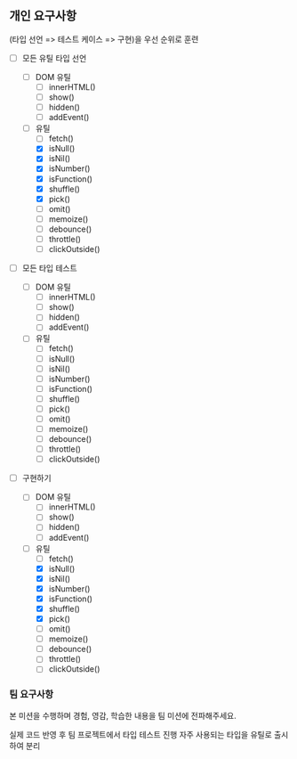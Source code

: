 ## 개인 요구사항

(타입 선언 => 테스트 케이스 => 구현)을 우선 순위로 훈련

- [ ] 모든 유틸 타입 선언

  - [ ] DOM 유틸
    - [ ] innerHTML()
    - [ ] show()
    - [ ] hidden()
    - [ ] addEvent()
  - [ ] 유틸
    - [ ] fetch()
    - [x] isNull()
    - [x] isNil()
    - [x] isNumber()
    - [x] isFunction()
    - [x] shuffle()
    - [x] pick()
    - [ ] omit()
    - [ ] memoize()
    - [ ] debounce()
    - [ ] throttle()
    - [ ] clickOutside()

- [ ] 모든 타입 테스트

  - [ ] DOM 유틸
    - [ ] innerHTML()
    - [ ] show()
    - [ ] hidden()
    - [ ] addEvent()
  - [ ] 유틸
    - [ ] fetch()
    - [ ] isNull()
    - [ ] isNil()
    - [ ] isNumber()
    - [ ] isFunction()
    - [ ] shuffle()
    - [ ] pick()
    - [ ] omit()
    - [ ] memoize()
    - [ ] debounce()
    - [ ] throttle()
    - [ ] clickOutside()

- [ ] 구현하기
  - [ ] DOM 유틸
    - [ ] innerHTML()
    - [ ] show()
    - [ ] hidden()
    - [ ] addEvent()
  - [ ] 유틸
    - [ ] fetch()
    - [x] isNull()
    - [x] isNil()
    - [x] isNumber()
    - [x] isFunction()
    - [x] shuffle()
    - [x] pick()
    - [ ] omit()
    - [ ] memoize()
    - [ ] debounce()
    - [ ] throttle()
    - [ ] clickOutside()

### 팀 요구사항

본 미션을 수행하며 경험, 영감, 학습한 내용을 팀 미션에 전파해주세요.

실제 코드 반영 후 팀 프로젝트에서 타입 테스트 진행
자주 사용되는 타입을 유틸로 출시하여 분리
